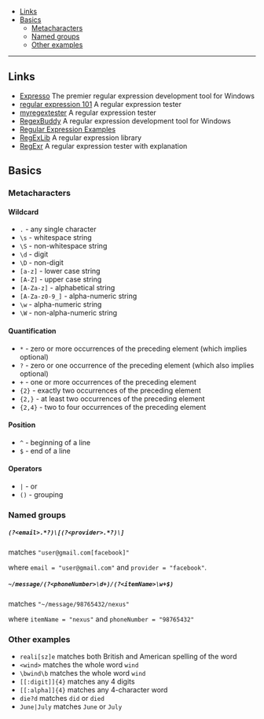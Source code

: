 - [Links](#links)
- [Basics](#basics)
  * [Metacharacters](#metacharacters)
  * [Named groups](#named-groups)
  * [Other examples](#other-examples)
____

## Links

- [Expresso](http://www.ultrapico.com/expresso.htm) The premier regular expression development tool for Windows
- [regular expression 101](https://regex101.com/) A regular expression tester 
- [myregextester](https://myregextester.com/index.php) A regular expression tester
- [RegexBuddy](http://www.regexbuddy.com/) A regular expression development tool for Windows
- [Regular Expression Examples](https://docs.microsoft.com/en-us/dotnet/standard/base-types/regular-expression-examples)
- [RegExLib](http://regexlib.com/) A regular expression library
- [RegExr](https://regexr.com/) A regular expression tester with explanation

## Basics

### Metacharacters

#### Wildcard

- `.` - any single character
- `\s` - whitespace string
- `\S` - non-whitespace string
- `\d` - digit
- `\D` - non-digit
- `[a-z]` - lower case string
- `[A-Z]` - upper case string
- `[A-Za-z]` - alphabetical string
- `[A-Za-z0-9_]` - alpha-numeric string
- `\w` - alpha-numeric string
- `\W` - non-alpha-numeric string

#### Quantification

- `*` - zero or more occurrences of the preceding element (which implies
  optional)
- `?` - zero or one occurrence of the preceding element (which also implies
  optional)
- `+` - one or more occurrences of the preceding element
- `{2}` - exactly two occurrences of the preceding element
- `{2,}` - at least two occurrences of the preceding element
- `{2,4}` - two to four occurrences of the preceding element

#### Position

- `^` - beginning of a line
- `$` - end of a line

#### Operators

- `|` - or
- `()` - grouping

### Named groups

##### `(?<email>.*?)\[(?<provider>.*?)\]`

matches `"user@gmail.com[facebook]"`

where `email = "user@gmail.com"` and `provider = "facebook"`.

##### `~/message/(?<phoneNumber>\d+)/(?<itemName>\w+$)`

matches `"~/message/98765432/nexus"`

where `itemName = "nexus"` and `phoneNumber = "98765432"`

### Other examples

- `reali[sz]e` matches both British and American spelling of the word
- `<wind>` matches the whole word `wind`
- `\bwind\b` matches the whole word `wind`
- `[[:digit]]{4}` matches any 4 digits
- `[[:alpha]]{4}` matches any 4-character word
- `die?d` matches `did` or `died`
- `June|July` matches `June` or `July`
